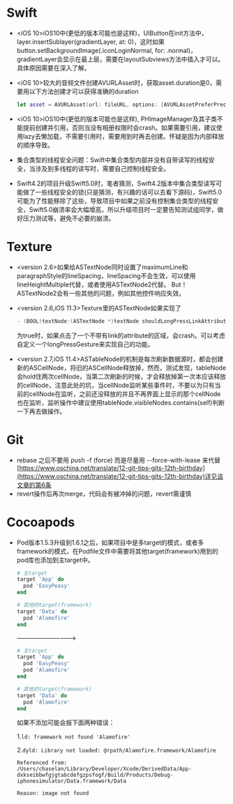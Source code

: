 # Swift

* <iOS 10>iOS10中(更低的版本可能也是这样)，UIButton在init方法中，layer.insertSublayer(gradientLayer, at: 0)，这时如果button.setBackgroundImage(.iconLoginNormal, for: .normal)，gradientLayer会显示在最上层，需要在layoutSubviews方法中插入才可以。具体原因需要在深入了解。

* <iOS 10>较大的音频文件创建AVURLAsset时，获取asset.duration是0，需要用以下方法创建才可以获得准确的duration

  ```swift
  let asset = AVURLAsset(url: fileURL, options: [AVURLAssetPreferPreciseDurationAndTimingKey: NSNumber(value: true)])
  ```

* <iOS 10>iOS10中(更低的版本可能也是这样), PHImageManager及其子类不能提前创建并引用，否则当没有相册权限时会crash。如果需要引用，建议使用lazy去懒加载，不需要引用时，需要用到时再去创建。怀疑是因为内部释放的顺序导致。

* 集合类型的线程安全问题：Swift中集合类型内部并没有自带读写的线程安全，当涉及到多线程的读写时，需要自己控制线程安全。

* Swift4.2的项目升级Swift5.0时，笔者猜测，Swift4.2版本中集合类型读写可能做了一些线程安全的锁(只是猜测，有兴趣的话可以去看下源码)，Swift5.0可能为了性能移除了这些，导致项目中如果之前没有控制集合类型的线程安全，Swift5.0崩溃率会大幅增高，所以升级项目时一定要告知测试组同学，做好压力测试等，避免不必要的崩溃。

# Texture

* <version 2.6>如果给ASTextNode同时设置了maximumLine和paragraphStyle的lineSpacing，lineSpacing不会生效，可以使用lineHeightMultiple代替，或者使用ASTextNode2代替。
  But！ASTextNode2会有一些其他的问题，例如其他控件响应失效。

* <version 2.6,iOS 11.3>Texture里的ASTextNode如果实现了

  ```swift
  - (BOOL)textNode:(ASTextNode *)textNode shouldLongPressLinkAttribute:(NSString *)attribute value:(id)value atPoint:(CGPoint)point;
  ```

  为true时，如果点击了一个不带有link的attribute的区域，会crash。可以考虑自定义一个longPressGesture来实现自己的功能。

* <version 2.7,iOS 11.4>ASTableNode的机制是每次刷新数据源时，都会创建新的ASCellNode，将旧的ASCellNode释放掉，然而，测试发现，tableNode会hold住两次cellNode，当第二次刷新的时候，才会释放掉第一次本应该释放的cellNode，注意此处的坑，当cellNode监听某些事件时，不要以为只有当前的cellNode在监听，之前还没释放的并且不再界面上显示的那个cellNode也在监听，监听操作中建议使用tableNode.visibleNodes.contains(self)判断一下再去做操作。

# Git

* rebase 之后不要用 push -f (force) 而是尽量用 --force-with-lease 来代替
  [https://www.oschina.net/translate/12-git-tips-gits-12th-birthday](https://www.oschina.net/translate/12-git-tips-gits-12th-birthday)详见该文章的第6条
* revert操作后再次merge，代码会有被冲掉的问题，revert需谨慎

# Cocoapods

* Pod版本1.5.3升级到1.6.1之后，如果项目中是多target的模式，或者多framework的模式，在Podfile文件中需要将其他target(framework)用到的pod库也添加到主target中。

  ```ruby
  # 主target
  target 'App' do
    pod 'EasyPeasy'
  end
  
  # 其他的target(framework)
  target 'Data' do
    pod 'Alamofire'
  end
  ```

  ——————————>

  ```ruby
  # 主target
  target 'App' do 
    pod 'EasyPeasy'
    pod 'Alamofire'
  end
  
  # 其他的target(framework)
  target 'Data' do
    pod 'Alamofire'
  end
  ```

  如果不添加可能会报下面两种错误：

  1.`ld: framework not found 'Alamofire'`

  2.`dyld: Library not loaded: @rpath/Alamofire.framework/Alamofire`

    `Referenced from: /Users/chaselan/Library/Developer/Xcode/DerivedData/App-dxkseibbwfgjgtabcdefgzpsfogf/Build/Products/Debug-iphonesimulator/Data.framework/Data`

   `Reason: image not found`